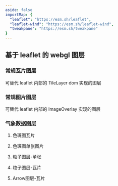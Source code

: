 ```yaml
---
aside: false
importMap: {
  "leaflet": "https://esm.sh/leaflet",
  "leaflet-wind": "https://esm.sh/leaflet-wind",
  "tweakpane": "https://esm.sh/tweakpane"
}
---
```


## 基于 leaflet 的 webgl 图层

### 常规瓦片图层

可替代 leaflet 内部的 TileLayer dom 实现的图层

<sfc-playground src="./gl-raster.vue" language="vue" title="gl-raster" desc="栅格瓦片图层"></sfc-playground>

### 常规图片图层

可替代 leaflet 内部的 ImageOverlay 实现的图层

<sfc-playground src="./gl-image.vue" language="vue" title="gl-image" desc="图片图层"></sfc-playground>

### 气象数据图层

1. 色斑图瓦片

<sfc-playground src="./gl-colorize.vue" language="vue" title="gl-colorize" desc="色斑图"></sfc-playground>

2. 色斑图单张图片

<sfc-playground src="./gl-colorize-image.vue" language="vue" title="gl-colorize-image" desc="色斑图-单张图片"></sfc-playground>

3. 粒子图层-单张

<sfc-playground src="./gl-particles-image.vue" language="vue" title="gl-particles-image" desc="粒子图层-单张图片数据"></sfc-playground>

4. 粒子图层-瓦片

<sfc-playground src="./gl-particles-tile.vue" language="vue" title="gl-particles-tile" desc="粒子图层-瓦片"></sfc-playground>

5. Arrow图层-瓦片

<sfc-playground src="./gl-arrow-tile.vue" language="vue" title="gl-arrow-tile" desc="箭头图层-瓦片"></sfc-playground>
